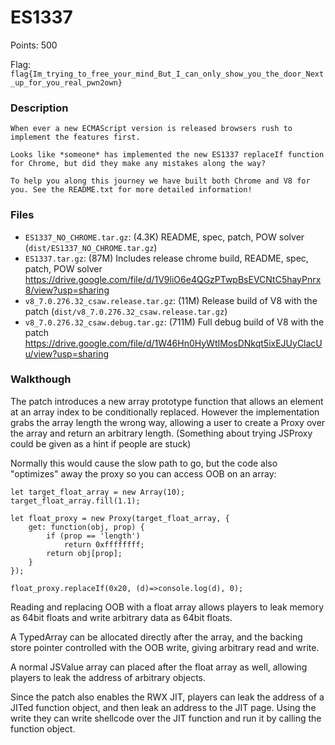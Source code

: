 # ES1337

Points: 500

Flag: `flag{Im_trying_to_free_your_mind_But_I_can_only_show_you_the_door_Next_up_for_you_real_pwn2own}`

### Description

```
When ever a new ECMAScript version is released browsers rush to implement the features first.

Looks like *someone* has implemented the new ES1337 replaceIf function for Chrome, but did they make any mistakes along the way?

To help you along this journey we have built both Chrome and V8 for you. See the README.txt for more detailed information!
```

### Files

* `ES1337_NO_CHROME.tar.gz`: (4.3K) README, spec, patch, POW solver (`dist/ES1337_NO_CHROME.tar.gz`)
* `ES1337.tar.gz`: (87M) Includes release chrome build, README, spec, patch, POW solver https://drive.google.com/file/d/1V9liO6e4QGzPTwpBsEVCNtC5hayPnrx8/view?usp=sharing
* `v8_7.0.276.32_csaw.release.tar.gz`: (11M) Release build of V8 with the patch (`dist/v8_7.0.276.32_csaw.release.tar.gz`) 
* `v8_7.0.276.32_csaw.debug.tar.gz`: (711M) Full debug build of V8 with the patch https://drive.google.com/file/d/1W46Hn0HyWtIMosDNkqt5ixEJUyClacUu/view?usp=sharing

### Walkthough

The patch introduces a new array prototype function that allows an element at an array index to be conditionally replaced. However the implementation grabs the array length the wrong way, allowing a user to create a Proxy over the array and return an arbitrary length. (Something about trying JSProxy could be given as a hint if people are stuck)

Normally this would cause the slow path to go, but the code also "optimizes" away the proxy so you can access OOB on an array:

```
let target_float_array = new Array(10);
target_float_array.fill(1.1);

let float_proxy = new Proxy(target_float_array, {
    get: function(obj, prop) {
        if (prop == 'length')
            return 0xffffffff;
        return obj[prop];
    }
});

float_proxy.replaceIf(0x20, (d)=>console.log(d), 0);
```

Reading and replacing OOB with a float array allows players to leak memory as 64bit floats and write arbitrary data as 64bit floats.

A TypedArray can be allocated directly after the array, and the backing store pointer controlled with the OOB write, giving arbitrary read and write.

A normal JSValue array can placed after the float array as well, allowing players to leak the address of arbitrary objects.

Since the patch also enables the RWX JIT, players can leak the address of a JITed function object, and then leak an address to the JIT page.
Using the write they can write shellcode over the JIT function and run it by calling the function object.
